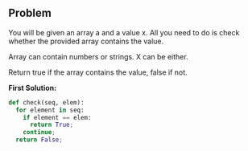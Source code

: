 ## Problem

You will be given an array a and a value x. All you need to do is check whether the provided array contains the value.

Array can contain numbers or strings. X can be either.

Return true if the array contains the value, false if not.


**First Solution:**
```python
def check(seq, elem):
  for element in seq:
    if element == elem:
      return True;
    continue;
  return False;
```